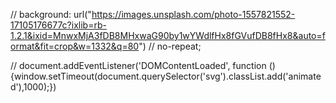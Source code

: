 // background: url("https://images.unsplash.com/photo-1557821552-17105176677c?ixlib=rb-1.2.1&ixid=MnwxMjA3fDB8MHxwaG90by1wYWdlfHx8fGVufDB8fHx8&auto=format&fit=crop&w=1332&q=80")
// no-repeat;

// document.addEventListener('DOMContentLoaded', function () {window.setTimeout(document.querySelector('svg').classList.add('animated'),1000);})

<!-- const [openModal, setOpenModal] = useState(false)

<button className='btn btn-large' onClick={() => setOpenModal(true)}>
    CLICK ME
</button>
{openModal && (
    <Modal setOpen={setOpenModal}>
        <div className='modal-content'>
            <p>
                Lorem ipsum dolor sit amet, consectetur adipiscing elit. Vivamus lacinia
                tincidunt enim, quis porttitor felis ornare in. Curabitur dignissim tempus
                dictum. Sed at felis sodales, fringilla turpis ut, efficitur leo. Etiam
                mollis ligula vitae tellus tempus, nec iaculis arcu cursus. Orci varius
                natoque penatibus et magnis dis parturient montes, nascetur ridiculus mus.
                Praesent dapibus convallis leo vel porta. Quisque fermentum, urna eu
                tincidunt pellentesque, nisi ligula ornare metus, id suscipit metus lacus
                quis dolor. Vestibulum molestie nunc sit amet nisi accumsan euismod.
                Aliquam erat volutpat
            </p>
        </div>
    </Modal>
)} -->
